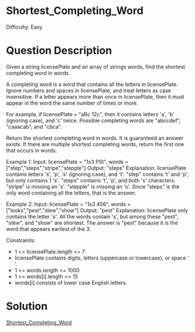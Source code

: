 
# Shortest_Completing_Word

Difficulty: Easy

# Question Description

Given a string licensePlate and an array of strings words, find the shortest completing word in words.

A completing word is a word that contains all the letters in licensePlate. Ignore numbers and spaces in licensePlate, and treat letters as case insensitive. If a letter appears more than once in licensePlate, then it must appear in the word the same number of times or more.

For example, if licensePlate = "aBc 12c", then it contains letters 'a', 'b' (ignoring case), and 'c' twice. Possible completing words are "abccdef", "caaacab", and "cbca".

Return the shortest completing word in words. It is guaranteed an answer exists. If there are multiple shortest completing words, return the first one that occurs in words.

Example 1:
Input: licensePlate = "1s3 PSt", words = ["step","steps","stripe","stepple"]
Output: "steps"
Explanation: licensePlate contains letters 's', 'p', 's' (ignoring case), and 't'.
"step" contains 't' and 'p', but only contains 1 's'.
"steps" contains 't', 'p', and both 's' characters.
"stripe" is missing an 's'.
"stepple" is missing an 's'.
Since "steps" is the only word containing all the letters, that is the answer.

Example 2:
Input: licensePlate = "1s3 456", words = ["looks","pest","stew","show"]
Output: "pest"
Explanation: licensePlate only contains the letter 's'. All the words contain 's', but among these "pest", "stew", and "show" are shortest. The answer is "pest" because it is the word that appears earliest of the 3.

Constraints:

- 1 <= licensePlate.length <= 7
- licensePlate contains digits, letters (uppercase or lowercase), or space ' '.
- 1 <= words.length <= 1000
- 1 <= words[i].length <= 15
- words[i] consists of lower case English letters.

# Solution

[Shortest_Completing_Word]([748]Shortest_Completing_Word.py)

    